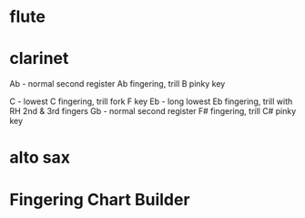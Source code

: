 # flute


# clarinet
Ab - normal second register Ab fingering, trill B pinky key

C - lowest C fingering, trill fork F key
Eb - long lowest Eb fingering, trill with RH 2nd & 3rd fingers
Gb - normal second register F# fingering, trill C# pinky key

# alto sax



# Fingering Chart Builder


